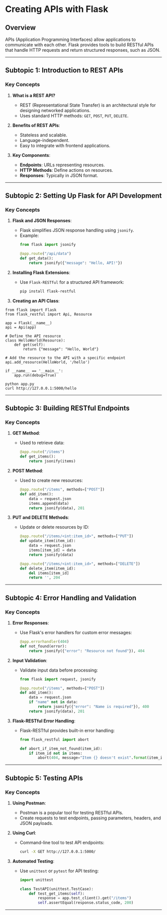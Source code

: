# Creating APIs with Flask

## Overview
APIs (Application Programming Interfaces) allow applications to communicate with each other. Flask provides tools to build RESTful APIs that handle HTTP requests and return structured responses, such as JSON.

---

## Subtopic 1: Introduction to REST APIs

### Key Concepts
1. **What is a REST API?**
   - REST (Representational State Transfer) is an architectural style for designing networked applications.
   - Uses standard HTTP methods: `GET`, `POST`, `PUT`, `DELETE`.

2. **Benefits of REST APIs**:
   - Stateless and scalable.
   - Language-independent.
   - Easy to integrate with frontend applications.

3. **Key Components**:
   - **Endpoints**: URLs representing resources.
   - **HTTP Methods**: Define actions on resources.
   - **Responses**: Typically in JSON format.

---

## Subtopic 2: Setting Up Flask for API Development

### Key Concepts
1. **Flask and JSON Responses**:
   - Flask simplifies JSON response handling using `jsonify`.
   - Example:
     ```python
     from flask import jsonify

     @app.route("/api/data")
     def get_data():
         return jsonify({"message": "Hello, API!"})
     ```

2. **Installing Flask Extensions**:
   - Use `Flask-RESTful` for a structured API framework:
     ```bash
     pip install flask-restful
     ```

3. **Creating an API Class**:
```
from flask import Flask
from flask_restful import Api, Resource

app = Flask(__name__)
api = Api(app)

# Define the API resource
class HelloWorld(Resource):
    def get(self):
        return {"message": "Hello, World"}

# Add the resource to the API with a specific endpoint
api.add_resource(HelloWorld, '/hello')

if __name__ == '__main__':
    app.run(debug=True)

```

```
python app.py
curl http://127.0.0.1:5000/hello
```

---

## Subtopic 3: Building RESTful Endpoints

### Key Concepts
1. **GET Method**:
   - Used to retrieve data:
     ```python
     @app.route("/items")
     def get_items():
         return jsonify(items)
     ```

2. **POST Method**:
   - Used to create new resources:
     ```python
     @app.route("/items", methods=["POST"])
     def add_item():
         data = request.json
         items.append(data)
         return jsonify(data), 201
     ```

3. **PUT and DELETE Methods**:
   - Update or delete resources by ID:
     ```python
     @app.route("/items/<int:item_id>", methods=["PUT"])
     def update_item(item_id):
         data = request.json
         items[item_id] = data
         return jsonify(data)

     @app.route("/items/<int:item_id>", methods=["DELETE"])
     def delete_item(item_id):
         del items[item_id]
         return '', 204
     ```

---

## Subtopic 4: Error Handling and Validation

### Key Concepts
1. **Error Responses**:
   - Use Flask's error handlers for custom error messages:
     ```python
     @app.errorhandler(404)
     def not_found(error):
         return jsonify({"error": "Resource not found"}), 404
     ```

2. **Input Validation**:
   - Validate input data before processing:
     ```python
     from flask import request, jsonify

     @app.route("/items", methods=["POST"])
     def add_item():
         data = request.json
         if "name" not in data:
             return jsonify({"error": "Name is required"}), 400
         return jsonify(data), 201
     ```

3. **Flask-RESTful Error Handling**:
   - Flask-RESTful provides built-in error handling:
     ```python
     from flask_restful import abort

     def abort_if_item_not_found(item_id):
         if item_id not in items:
             abort(404, message="Item {} doesn't exist".format(item_id))
     ```

---

## Subtopic 5: Testing APIs

### Key Concepts
1. **Using Postman**:
   - Postman is a popular tool for testing RESTful APIs.
   - Create requests to test endpoints, passing parameters, headers, and JSON payloads.

2. **Using Curl**:
   - Command-line tool to test API endpoints:
     ```bash
     curl -X GET http://127.0.0.1:5000/
     ```

3. **Automated Testing**:
   - Use `unittest` or `pytest` for API testing:
     ```python
     import unittest

     class TestAPI(unittest.TestCase):
         def test_get_items(self):
             response = app.test_client().get("/items")
             self.assertEqual(response.status_code, 200)
     ```

---
